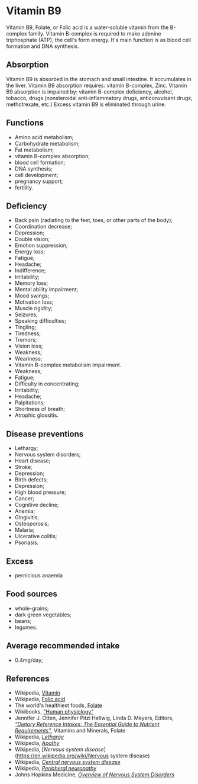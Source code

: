 # Vitamin B9
Vitamin B9, Folate, or Folic acid is a water-soluble vitamin from the B-complex family. Vitamin B-complex is required to make adenine triphosphate (ATP), 
the cell's form energy. It's main function is as blood cell formation and DNA synthesis.

## Absorption
Vitamin B9 is absorbed in the stomach and small intestine. It accumulates in the liver.
Vitamin B9 absorption requires: vitamin B-complex, Zinc.
Vitamin B9 absorption is impaired by: vitamin B-complex deficiency, alcohol, tobacco, drugs (nonsteroidal anti-inflammatory drugs, 
anticonvulsant drugs, methotrexate, etc.)
Excess vitamin B9 is eliminated through urine.

## Functions
- Amino acid metabolism;
- Carbohydrate metabolism;
- Fat metabolism;
- vitamin B-complex absorption;
- blood cell formation;
- DNA synthesis;
- cell development;
- pregnancy support;
- fertility.

## Deficiency
- Back pain (radiating to the feet, toes, or other parts of the body);
- Coordination decrease;
- Depression;
- Double vision;
- Emotion suppression;
- Energy loss;
- Fatigue;
- Headache;
- Indifference;
- Irritability;
- Memory loss;
- Mental ability impairment;
- Mood swings;
- Motivation loss;
- Muscle rigidity;
- Seizures;
- Speaking difficulties;
- Tingling;
- Tiredness;
- Tremors;
- Vision loss;
- Weakness;
- Weariness;
- Vitamin B-complex metabolism impairment.
- Weakness;
- Fatigue;
- Difficulty in concentrating;
- Irritability;
- Headache;
- Palpitations;
- Shortness of breath;
- Atrophic glossitis.


## Disease preventions
- Lethargy;
- Nervous system disorders;
- Heart disease;
- Stroke;
- Depression;
- Birth defects;
- Depression;
- High blood pressure;
- Cancer;
- Cognitive decline;
- Anemia;
- Gingivitis;
- Osteoporosis;
- Malaria;
- Ulcerative colitis;
- Psoriasis.

## Excess
- pernicious anaemia

## Food sources
- whole-grains;
- dark green vegetables;
- beans;
- legumes.

## Average recommended intake
- 0.4mg/day;

## References
- Wikipedia, [Vitamin](https://en.wikipedia.org/wiki/Vitamin)
- Wikipedia, [Folic acid](https://en.wikipedia.org/wiki/Folic_acid)
- The world's healthiest foods, [Folate](http://www.whfoods.com/genpage.php?tname=nutrient&dbid=63)
- Wikibooks, ["Human physiology"](https://en.Wikibooks.org/wiki/Human_Physiology/Nutrition#Vitamins)
- Jennifer J. Otten, Jennifer Pitzi Hellwig, Linda D. Meyers, Editors, 
[_"Dietary Reference Intakes: The Essential Guide to Nutrient Requirements"_](https://www.amazon.com/Dietary-Reference-Intakes-Essential-Requirements/dp/0309157420), Vitamins and Minerals, Folate
- Wikipedia, [_Lethargy_](https://en.wikipedia.org/wiki/Lethargy)
- Wikipedia, [_Apathy_](https://en.wikipedia.org/wiki/Apathy)
- Wikipedia, [_Nervous system disease_](https://en.wikipedia.org/wiki/Nervous system disease)
- Wikipedia, [_Central nervous system disease_](https://en.wikipedia.org/wiki/Central_nervous_system_disease)
- Wikipedia, [_Peripheral neuropathy_](https://en.wikipedia.org/wiki/Peripheral_neuropathy)
- Johns Hopkins Medicine, [_Overview of Nervous System Disorders_](http://www.hopkinsmedicine.org/healthlibrary/conditions/nervous_system_disorders/overview_of_nervous_system_disorders_85,P00799/)